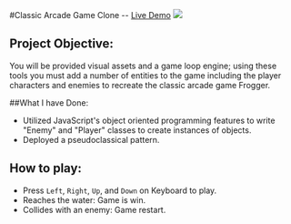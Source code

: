 #Classic Arcade Game Clone -- [Live Demo](http://hongbinc.github.io/Frontend-ArcadeGame/)
![](http://progressed.io/bar/100?title=Progress)

## Project Objective:
You will be provided visual assets and a game loop engine; using these tools you must add a number of entities to the game including the player characters and enemies to recreate the classic arcade game Frogger.

##What I have Done:
- Utilized JavaScript's object oriented programming features to write "Enemy" and "Player" classes to create instances of objects.
- Deployed a pseudoclassical pattern.

## How to play:
- Press `Left`, `Right`, `Up`, and `Down` on Keyboard to play.
- Reaches the water: Game is win.
- Collides with an enemy: Game restart.

